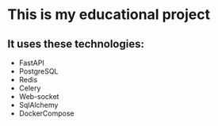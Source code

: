 <h1>This is my educational project</h1>
<h2>It uses these technologies:</h2>
<ul>
  <li>FastAPI</li>
  <li>PostgreSQL</li>
  <li>Redis</li>
  <li>Celery</li>
  <li>Web-socket</li>
  <li>SqlAlchemy</li>
  <li>DockerCompose</li>
</ul>
